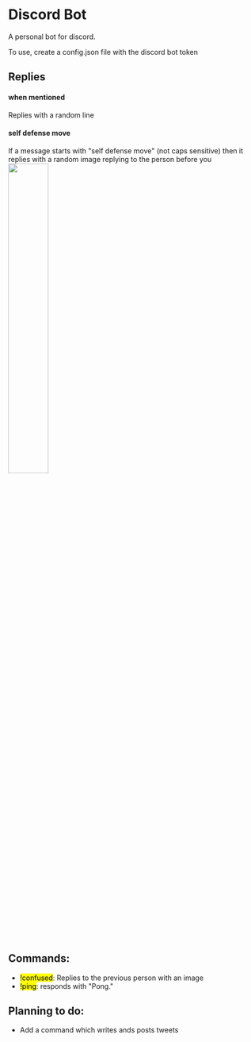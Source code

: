 # Discord Bot

A personal bot for discord.

To use, create a config.json file with the discord bot token

## Replies

#### when mentioned
Replies with a random line

#### self defense move
If a message starts with "self defense move" (not caps sensitive) then it replies with a random image replying to the person before you
<img src="https://user-images.githubusercontent.com/47360894/119279917-cca4e780-bbeb-11eb-8bdc-3b8b1755195c.png" width="40%">

## Commands:
 - <mark>!confused</mark>: Replies to the previous person with an image
 - <mark>!ping</mark>: responds with "Pong."

## Planning to do:
 - Add a command which writes ands posts tweets
